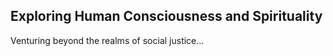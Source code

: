 <!DOCTYPE html><html><head><title>Consciousness Spirituality</title></head><body><h2>Exploring Human Consciousness and Spirituality</h2><p>Venturing beyond the realms of social justice...</p></body></html>
